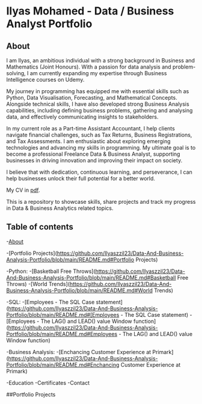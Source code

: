 # Ilyas Mohamed - Data / Business Analyst Portfolio

## About

I am Ilyas, an ambitious individual with a strong background in Business and Mathematics (Joint Honours). With a passion for data analysis and problem-solving, I am currently 
expanding my expertise through Business Intelligence courses on Udemy.

My journey in programming has equipped me with essential skills such as Python, Data Visualisation, Forecasting, and Mathematical Concepts. Alongside technical skills, I have
also developed strong Business Analysis capabilities, including defining business problems, gathering and analysing data, and effectively communicating insights to stakeholders.

In my current role as a Part-time Assistant Accountant, I help clients navigate financial challenges, such as Tax Returns, Business Registrations, and Tax Assessments.
I am enthusiastic about exploring emerging technologies and advancing my skills in programming. My ultimate goal is to become a professional Freelance Data & Business Analyst,
supporting businesses in driving innovation and improving their impact on society.

I believe that with dedication, continuous learning, and perseverance, I can help businesses unlock their full potential for a better world.

My CV in [pdf](https://github.com/Ilyaszzil23/Data-And-Business-Analysis-Portfolio/blob/4dde531039a9ee1772de3a3eec77704ae167ed0e/Ilyas_Mohamed_CV.pdf).

This is a repository to showcase skills, share projects and track my progress in Data & Business Analytics related topics.

## Table of contents
-[About](https://github.com/Ilyaszzil23/Data-And-Business-Analysis-Portfolio/blob/main/README.md#About)

-[Portfolio Projects](https://github.com/Ilyaszzil23/Data-And-Business-Analysis-Portfolio/blob/main/README.md#Portfolio Projects)

  -Python:
    -[Basketball Free Throws](https://github.com/Ilyaszzil23/Data-And-Business-Analysis-Portfolio/blob/main/README.md#Basketball Free Throws)
    -[World Trends](https://github.com/Ilyaszzil23/Data-And-Business-Analysis-Portfolio/blob/main/README.md#World Trends)

  -SQL:
    -[Employees - The SQL Case statement](https://github.com/Ilyaszzil23/Data-And-Business-Analysis-Portfolio/blob/main/README.md#[Employees - The SQL Case statement)
    -[Employees - The LAG() and LEAD() value Window function](https://github.com/Ilyaszzil23/Data-And-Business-Analysis-Portfolio/blob/main/README.md#Employees - The LAG() and LEAD() value Window function)

  -Business Analysis:
      -[Enchancing Customer Experience at Primark](https://github.com/Ilyaszzil23/Data-And-Business-Analysis-Portfolio/blob/main/README.md#Enchancing Customer Experience at Primark)


-Education
-Certificates
-Contact

##Portfolio Projects
